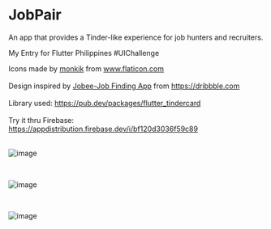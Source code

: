 # JobPair

An app that provides a Tinder-like experience for job hunters and recruiters.

My Entry for Flutter Philippines #UIChallenge

<div>Icons made by <a href="https://www.flaticon.com/authors/monkik" title="monkik">monkik</a> from <a href="https://www.flaticon.com/" title="Flaticon">www.flaticon.com</a></div>
<br>
<div>Design inspired by <a href="https://dribbble.com/shots/14208954-Jobee-Job-Finding-App/" title="jobee">Jobee-Job Finding App</a> from <a href="https://www.dribbble.com/" title="Flaticon">https://dribbble.com</a></div>
<br>
<div>Library used: <a href="https://pub.dev/packages/flutter_tindercard/" title="libary">https://pub.dev/packages/flutter_tindercard</a></div>
<br>
<div>Try it thru Firebase: <a href="https://appdistribution.firebase.dev/i/bf120d3036f59c89" title="libary">https://appdistribution.firebase.dev/i/bf120d3036f59c89</a></div>
<br>

![image](https://i.imgur.com/eHn009g.jpg)

<br>

![image](https://i.imgur.com/nNNv4H5.jpg)


<br>

![image](https://i.imgur.com/eGDuPjh.jpg)
